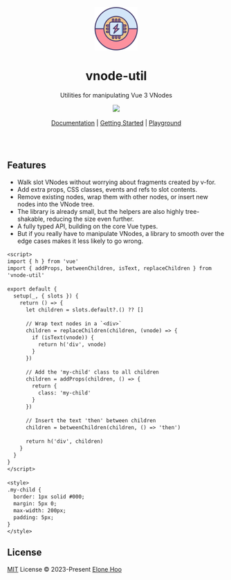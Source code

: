 <div align="center">
  <img src="./public/logo.svg" wigth='100px' height='100px' />
</div>

<h1 align="center">
  vnode-util
</h1>

<p align="center">
Utilities for manipulating Vue 3 VNodes
<p>

<p align="center">
  <a href="https://www.npmjs.com/package/vnode-util"><img src="https://img.shields.io/npm/v/vnode-util?color=43B36B&label="></a>
<p>

<p align="center">
 <a href="https://vnode-util.elonehoo.me">Documentation</a> | <a href="https://vnode-util.elonehoo.me/guide/">Getting Started</a> | <a href="https://stackblitz.com/edit/vnode-util?file=src/App.vue">Playground</a>
</p>
<br>
<br>

## Features

- Walk slot VNodes without worrying about fragments created by v-for.
- Add extra props, CSS classes, events and refs to slot contents.
- Remove existing nodes, wrap them with other nodes, or insert new nodes into the VNode tree.
- The library is already small, but the helpers are also highly tree-shakable, reducing the size even further.
- A fully typed API, building on the core Vue types.
- But if you really have to manipulate VNodes, a library to smooth over the edge cases makes it less likely to go wrong.

```vue
<script>
import { h } from 'vue'
import { addProps, betweenChildren, isText, replaceChildren } from 'vnode-util'

export default {
  setup(_, { slots }) {
    return () => {
      let children = slots.default?.() ?? []

      // Wrap text nodes in a `<div>`
      children = replaceChildren(children, (vnode) => {
        if (isText(vnode)) {
          return h('div', vnode)
        }
      })

      // Add the 'my-child' class to all children
      children = addProps(children, () => {
        return {
          class: 'my-child'
        }
      })

      // Insert the text 'then' between children
      children = betweenChildren(children, () => 'then')

      return h('div', children)
    }
  }
}
</script>

<style>
.my-child {
  border: 1px solid #000;
  margin: 5px 0;
  max-width: 200px;
  padding: 5px;
}
</style>
```

## License

[MIT](./LICENSE) License © 2023-Present [Elone Hoo](https://github.com/elonehoo)
